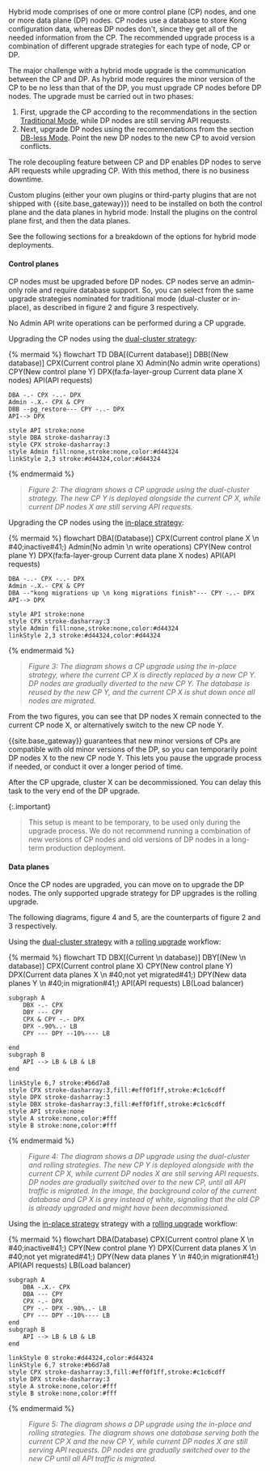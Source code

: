 Hybrid mode comprises of one or more control plane (CP) nodes, and one or more data plane (DP) nodes. 
CP nodes use a database to store Kong configuration data, whereas DP nodes don't, since they get all of the needed information from the CP.
The recommended upgrade process is a combination of different upgrade strategies for each type of node, CP or DP.

The major challenge with a hybrid mode upgrade is the communication between the CP and DP. 
As hybrid mode requires the minor version of the CP to be no less than that of the DP, you must upgrade CP nodes before DP nodes. 
The upgrade must be carried out in two phases:

1. First, upgrade the CP according to the recommendations in the section [Traditional Mode](#traditional-mode), 
while DP nodes are still serving API requests.
2. Next, upgrade DP nodes using the recommendations from the section [DB-less Mode](#db-less-mode). 
Point the new DP nodes to the new CP to avoid version conflicts.

The role decoupling feature between CP and DP enables DP nodes to serve API requests while upgrading CP. 
With this method, there is no business downtime.

Custom plugins (either your own plugins or third-party plugins that are not shipped with {{site.base_gateway}})
need to be installed on both the control plane and the data planes in hybrid mode. 
Install the plugins on the control plane first, and then the data planes.

See the following sections for a breakdown of the options for hybrid mode deployments.

#### Control planes

CP nodes must be upgraded before DP nodes. CP nodes serve an admin-only role and require database support. 
So, you can select from the same upgrade strategies nominated for traditional mode (dual-cluster or in-place), 
as described in figure 2 and figure 3 respectively.

No Admin API write operations can be performed during a CP upgrade.

Upgrading the CP nodes using the [dual-cluster strategy](/gateway/{{page.kong_version}}/upgrade/dual-cluster-upgrade/):

{% mermaid %}
flowchart TD
    DBA[(Current
    database)]
    DBB[(New 
    database)]
    CPX(Current control plane X)
    Admin(No admin 
    write operations)
    CPY(New control plane Y)
    DPX(fa:fa-layer-group Current data plane X nodes)
    API(API requests)

    DBA -.- CPX -..- DPX
    Admin -.X.- CPX & CPY
    DBB --pg_restore--- CPY -..- DPX
    API--> DPX

    style API stroke:none
    style DBA stroke-dasharray:3
    style CPX stroke-dasharray:3
    style Admin fill:none,stroke:none,color:#d44324
    linkStyle 2,3 stroke:#d44324,color:#d44324
{% endmermaid %}

> _Figure 2: The diagram shows a CP upgrade using the dual-cluster strategy._
_The new CP Y is deployed alongside the current CP X, while current DP nodes X are still serving API requests._

Upgrading the CP nodes using the [in-place strategy](/gateway/{{page.kong_version}}/upgrade/in-place-upgrade/):

{% mermaid %}
flowchart 
    DBA[(Database)]
    CPX(Current control plane X \n #40;inactive#41;)
    Admin(No admin \n write operations)
    CPY(New control plane Y)
    DPX(fa:fa-layer-group Current data plane X nodes)
    API(API requests)

    DBA -..- CPX -..- DPX
    Admin -.X.- CPX & CPY
    DBA --"kong migrations up \n kong migrations finish"--- CPY -..- DPX
    API--> DPX

    style API stroke:none
    style CPX stroke-dasharray:3
    style Admin fill:none,stroke:none,color:#d44324
    linkStyle 2,3 stroke:#d44324,color:#d44324
{% endmermaid %}

> _Figure 3: The diagram shows a CP upgrade using the in-place strategy, where the current CP X is directly replaced by a new CP Y._
_DP nodes are gradually diverted to the new CP Y._
_The database is reused by the new CP Y, and the current CP X is shut down once all nodes are migrated._

From the two figures, you can see that DP nodes X remain connected to the current CP node X, or alternatively switch to the new CP node Y.

{{site.base_gateway}} guarantees that new minor versions of CPs are compatible with old minor versions of the DP, 
so you can temporarily point DP nodes X to the new CP node Y.
This lets you pause the upgrade process if needed, or conduct it over a longer period of time. 

After the CP upgrade, cluster X can be decommissioned. You can delay this task to the very end of the DP upgrade.

{:.important}
> This setup is meant to be temporary, to be used only during the upgrade process.
> We do not recommend running a combination of new versions of CP nodes and old versions of DP nodes in a long-term production deployment. 

#### Data planes

Once the CP nodes are upgraded, you can move on to upgrade the DP nodes. 
The only supported upgrade strategy for DP upgrades is the rolling upgrade.

The following diagrams, figure 4 and 5, are the counterparts of figure 2 and 3 respectively. 

Using the [dual-cluster strategy](/gateway/{{page.kong_version}}/upgrade/dual-cluster/) with a 
[rolling upgrade](/gateway/{{page.kong_version}}/upgrade/rolling-upgrade/) workflow:

{% mermaid %}
flowchart TD
    DBX[(Current \n database)]
    DBY[(New \n database)]
    CPX(Current control plane X)
    CPY(New control plane Y)
    DPX(Current data planes X \n #40;not yet migrated#41;)
    DPY(New data planes Y \n #40;in migration#41;)
    API(API requests)
    LB(Load balancer)
    
    subgraph A
        DBX -.- CPX
        DBY --- CPY
        CPX & CPY -.- DPX
        DPX -.90%..- LB
        CPY --- DPY --10%---- LB
        
    end
    subgraph B
        API --> LB & LB & LB
    end

    linkStyle 6,7 stroke:#b6d7a8
    style CPX stroke-dasharray:3,fill:#eff0f1ff,stroke:#c1c6cdff
    style DPX stroke-dasharray:3
    style DBX stroke-dasharray:3,fill:#eff0f1ff,stroke:#c1c6cdff
    style API stroke:none
    style A stroke:none,color:#fff
    style B stroke:none,color:#fff
{% endmermaid %}

> _Figure 4: The diagram shows a DP upgrade using the dual-cluster and rolling strategies._
_The new CP Y is deployed alongside with the current CP X, while current DP nodes X are still serving API requests._
_DP nodes are gradually switched over to the new CP, until all API traffic is migrated._
_In the image, the background color of the current database and CP X is grey instead of white, signaling that the old CP is already upgraded and might have been decommissioned._

Using the [in-place strategy](/gateway/{{page.kong_version}}/upgrade/in-place-upgrade/) 
strategy with a [rolling upgrade](/gateway/{{page.kong_version}}/upgrade/rolling-upgrade/) workflow:

{% mermaid %}
flowchart 
    DBA(Database)
    CPX(Current control plane X \n #40;inactive#41;)
    CPY(New control plane Y)
    DPX(Current data planes X \n #40;not yet migrated#41;)
    DPY(New data planes Y \n #40;in migration#41;)
    API(API requests)
    LB(Load balancer)

    subgraph A
        DBA -.X.- CPX
        DBA --- CPY
        CPX -.- DPX
        CPY -.- DPX -.90%..- LB
        CPY --- DPY --10%---- LB
    end
    subgraph B
        API --> LB & LB & LB
    end

    linkStyle 0 stroke:#d44324,color:#d44324
    linkStyle 6,7 stroke:#b6d7a8
    style CPX stroke-dasharray:3,fill:#eff0f1ff,stroke:#c1c6cdff
    style DPX stroke-dasharray:3
    style A stroke:none,color:#fff
    style B stroke:none,color:#fff
{% endmermaid %}

> _Figure 5: The diagram shows a DP upgrade using the in-place and rolling strategies._
_The diagram shows one database serving both the current CP X and the new CP Y, while current DP nodes X are still serving API requests._
_DP nodes are gradually switched over to the new CP until all API traffic is migrated._